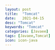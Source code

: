 ```yaml
---
layout: post
title:  "Tomcat"
date:   2021-04-15
desc: "Tomcat"
keywords: "Tomcat"
categories: [Javaee]
tags: [Javaee,Tomcat]
icon: icon-java
---
```


